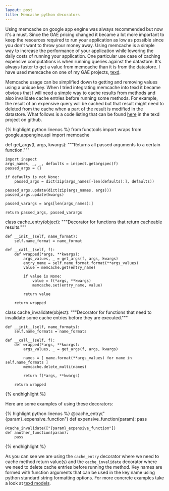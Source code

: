 ```yaml
---
layout: post
title: Memcache python decorators
---
```


Using memcache on google app engine was always recommended but now it's a must. Since the GAE pricing changed it became a lot more important to keep the resources required to run your application as low as possible since you don't want to throw your money away. Using memcache is a simple way to increase the performance of your application while lowering the daily costs of running your application. One particular use case of caching expensive computations is when running queries against the datastore. It's always faster to get a value from memcache than it is from the datastore. I have used memcache on one of my GAE projects, [texd][0].

<!-- more start -->

Memcache usage can be simplified down to getting and removing values using a unique key. When I tried integrating memcache into texd it became obvious that I will need a simple way to cache results from methods and also invalidate cache entries before running some methods. For example, the result of an expensive query will be cached but that result might need to deleted from the cache when a part of the result is modified in the datastore. What follows is a code listing that can be found [here][1] in the texd project on github.



{% highlight python linenos %}
from functools import wraps
from google.appengine.api import memcache

def get_args(f, args, kwargs):
    """Returns all passed arguments to a certain function."""
    
    import inspect
    args_names, _, _, defaults = inspect.getargspec(f)
    passed_args = {}
        
    if defaults is not None:
        passed_args = dict(zip(args_names[-len(defaults):], defaults))

    passed_args.update(dict(zip(args_names, args)))
    passed_args.update(kwargs)

    passed_varargs = args[len(args_names):]

    return passed_args, passed_varargs
    
    
class cache_entry(object):
    """Decorator for functions that return cacheable results."""
    
    def __init__(self, name_format):
        self.name_format = name_format

    def __call__(self, f):
        def wrapped(*args, **kwargs):
            args_values, _ = get_args(f, args, kwargs)
            entry_name = self.name_format.format(**args_values)
            value = memcache.get(entry_name)
            
            if value is None:
                value = f(*args, **kwargs)
                memcache.set(entry_name, value)

            return value

        return wrapped

class cache_invalidate(object):
    """Decorator for functions that need to invalidate some cache
    entries before they are executed."""
    
    def __init__(self, name_formats):
        self.name_formats = name_formats

    def __call__(self, f):
        def wrapped(*args, **kwargs):
            args_values, _ = get_args(f, args, kwargs)

            names = [ name.format(**args_values) for name in self.name_formats ]
            memcache.delete_multi(names)

            return f(*args, **kwargs)

        return wrapped
{% endhighlight %}

Here are some examples of using these decorators:

{% highlight python linenos %}
    @cache_entry("{param}_expensive_function")
    def expensive_function(param):
        pass
    
    @cache_invalidate(["{param}_expensive_function"])
    def another_function(param):
        pass
{% endhighlight %}

As you can see we are using the `cache_entry` decorator where we need to cache method return value(s) and the `cache_invalidate` decorator where we need to delete cache entries before running the method. Key names are formed with function arguments that can be used in the key name using python standard string formatting options. For more concrete examples take a look at [texd models][2].

<!-- more end -->

 [0]: https://texd-app.appspot.com
 [1]: https://github.com/amir-hadzic/texd/blob/master/cache/decorators.py
 [2]: https://github.com/amir-hadzic/texd/tree/master/models

